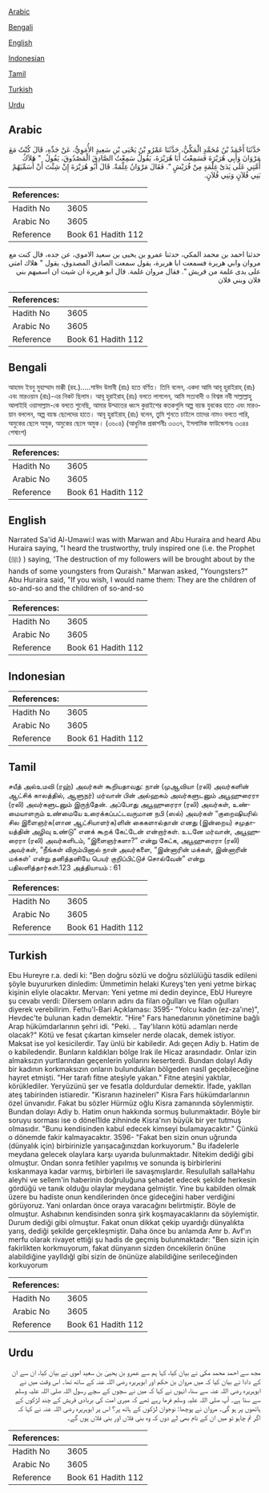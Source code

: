[Arabic](#arabic)

[Bengali](#bengali)

[English](#english)

[Indonesian](#indonesian)

[Tamil](#tamil)

[Turkish](#turkish)

[Urdu](#urdu)

## Arabic


<div dir="rtl" lang="ar" style={{fontSize:'larger',backgroundColor:'#f8f9fa',padding:20}}>
حَدَّثَنَا أَحْمَدُ بْنُ مُحَمَّدٍ الْمَكِّيُّ، حَدَّثَنَا عَمْرُو بْنُ يَحْيَى بْنِ سَعِيدٍ الأُمَوِيُّ، عَنْ جَدِّهِ، قَالَ كُنْتُ مَعَ مَرْوَانَ وَأَبِي هُرَيْرَةَ فَسَمِعْتُ أَبَا هُرَيْرَةَ، يَقُولُ سَمِعْتُ الصَّادِقَ الْمَصْدُوقَ، يَقُولُ ‏ "‏ هَلاَكُ أُمَّتِي عَلَى يَدَىْ غِلْمَةٍ مِنْ قُرَيْشٍ ‏"‏‏.‏ فَقَالَ مَرْوَانُ غِلْمَةٌ‏.‏ قَالَ أَبُو هُرَيْرَةَ إِنْ شِئْتَ أَنْ أُسَمِّيَهُمْ بَنِي فُلاَنٍ وَبَنِي فُلاَنٍ‏.‏
</div>
<div style={{backgroundColor:'#f8f9fa',padding:20, marginBottom: 10}}><table> <thead> <tr> <th>References:</th> <th></th> </tr> </thead> <tbody><tr><td>Hadith No</td><td>3605</td></tr><tr><td>Arabic No</td><td>3605</td></tr><tr><td>Reference</td><td>Book 61 Hadith 112</td></tr></tbody></table></div>


<div dir="rtl" lang="ar" style={{fontSize:'larger',backgroundColor:'#f8f9fa',padding:20}}>
حدثنا احمد بن محمد المكي، حدثنا عمرو بن يحيى بن سعيد الاموي، عن جده، قال كنت مع مروان وابي هريرة فسمعت ابا هريرة، يقول سمعت الصادق المصدوق، يقول " هلاك امتي على يدى غلمة من قريش ". فقال مروان غلمة. قال ابو هريرة ان شيت ان اسميهم بني فلان وبني فلان
</div>
<div style={{backgroundColor:'#f8f9fa',padding:20, marginBottom: 10}}><table> <thead> <tr> <th>References:</th> <th></th> </tr> </thead> <tbody><tr><td>Hadith No</td><td>3605</td></tr><tr><td>Arabic No</td><td>3605</td></tr><tr><td>Reference</td><td>Book 61 Hadith 112</td></tr></tbody></table></div>

## Bengali


<div dir="ltr" lang="bn" style={{fontSize:'larger',backgroundColor:'#f8f9fa',padding:20}}>
আহমদ ইবনু মুহাম্মাদ মাক্কী (রহ.).....সাঈদ উমাবী (রাঃ) হতে বর্ণিত। তিনি বলেন, একদা আমি আবূ হুরাইরাহ্ (রাঃ) এবং মারওয়ান (রাঃ)-এর নিকট ছিলাম। আবূ হুরাইরাহ্ (রাঃ) বলতে লাগলেন, আমি সত্যবাদী ও বিশ্বস্ত নবী সাল্লাল্লাহু আলাইহি ওয়াসাল্লাম-কে বলতে শুনেছি, আমার উম্মাতের ধ্বংস কুরাইশের কতকগুলি অল্প বয়স্ক যুবকের হাতে এবং মারওয়ান বললেন, অল্প বয়স্ক ছেলেদের হাতে। আবূ হুরাইরাহ্ (রাঃ) বলেন, তুমি শুনতে চাইলে তাদের নামও বলতে পারি, অমুকের ছেলে অমুক, অমুকের ছেলে অমুক। (৩৬০৪) (আধুনিক প্রকাশনীঃ ৩৩৩৭, ইসলামিক ফাউন্ডেশনঃ ৩৩৪৪ শেষাংশ)
</div>
<div style={{backgroundColor:'#f8f9fa',padding:20, marginBottom: 10}}><table> <thead> <tr> <th>References:</th> <th></th> </tr> </thead> <tbody><tr><td>Hadith No</td><td>3605</td></tr><tr><td>Arabic No</td><td>3605</td></tr><tr><td>Reference</td><td>Book 61 Hadith 112</td></tr></tbody></table></div>

## English


<div dir="ltr" lang="en" style={{fontSize:'larger',backgroundColor:'#f8f9fa',padding:20}}>
Narrated Sa'id Al-Umawi:I was with Marwan and Abu Huraira and heard Abu Huraira saying, "I heard the trustworthy, truly inspired one (i.e. the Prophet (ﷺ) ) saying, 'The destruction of my followers will be brought about by the hands of some youngsters from Quraish." Marwan asked, "Youngsters?" Abu Huraira said, "If you wish, I would name them: They are the children of so-and-so and the children of so-and-so
</div>
<div style={{backgroundColor:'#f8f9fa',padding:20, marginBottom: 10}}><table> <thead> <tr> <th>References:</th> <th></th> </tr> </thead> <tbody><tr><td>Hadith No</td><td>3605</td></tr><tr><td>Arabic No</td><td>3605</td></tr><tr><td>Reference</td><td>Book 61 Hadith 112</td></tr></tbody></table></div>

## Indonesian


<div dir="ltr" lang="id" style={{fontSize:'larger',backgroundColor:'#f8f9fa',padding:20}}>

</div>
<div style={{backgroundColor:'#f8f9fa',padding:20, marginBottom: 10}}><table> <thead> <tr> <th>References:</th> <th></th> </tr> </thead> <tbody><tr><td>Hadith No</td><td>3605</td></tr><tr><td>Arabic No</td><td>3605</td></tr><tr><td>Reference</td><td>Book 61 Hadith 112</td></tr></tbody></table></div>

## Tamil


<div dir="ltr" lang="ta" style={{fontSize:'larger',backgroundColor:'#f8f9fa',padding:20}}>
சயீத் அல்உமவி (ரஹ்) அவர்கள் கூறியதாவது: நான் (முஆவியா (ரலி) அவர்களின் ஆட்சிக் காலத்தில், ஆளுநர்) மர்வான் பின் அல்ஹகம் அவர்களுடனும் அபூஹுரைரா (ரலி) அவர்களுடனும் இருந்தேன். அப்போது அபூஹுரைரா (ரலி) அவர்கள், உண்மையாளரும் உண்மையே உரைக்கப்பட்டவருமான நபி (ஸல்) அவர்கள் “குறைஷியரில் சில இளைஞர்க(ளான ஆட்சியாளர்க)ளின் கைகளால்தான் எனது (இன்றைய) சமுதாயத்தின் அழிவு உண்டு” எனக் கூறக் கேட்டேன் என்றார்கள். உடனே மர்வான், அபூஹுரைரா (ரலி) அவர்களிடம், “இளைஞர்களா?” என்று கேட்க, அபூஹுரைரா (ரலி) அவர்கள், “நீங்கள் விரும்பினால் நான் அவர்களை, “இன்னாரின் மக்கள், இன்னாரின் மக்கள்' என்று தனித்தனியே பெயர் குறிப்பிட்டுச் சொல்வேன்” என்று பதிலளித்தார்கள்.123 அத்தியாயம் : 61
</div>
<div style={{backgroundColor:'#f8f9fa',padding:20, marginBottom: 10}}><table> <thead> <tr> <th>References:</th> <th></th> </tr> </thead> <tbody><tr><td>Hadith No</td><td>3605</td></tr><tr><td>Arabic No</td><td>3605</td></tr><tr><td>Reference</td><td>Book 61 Hadith 112</td></tr></tbody></table></div>

## Turkish


<div dir="ltr" lang="tr" style={{fontSize:'larger',backgroundColor:'#f8f9fa',padding:20}}>
Ebu Hureyre r.a. dedi ki: "Ben doğru sözlü ve doğru sözlülüğü tasdik edileni şöyle buyururken dinledim: Ümmetimin helaki Kureyş'ten yeni yetme birkaç kişinin eliyle olacaktır. Mervan: Yeni yetme mi dedin deyince, EbU Hureyre şu cevabı verdi: Dilersem onların adını da filan oğulları ve filan oğulları diyerek verebilirim. Fethu'l-Bari Açıklaması: 3595- "Yolcu kadın (ez-za'ıne)", Hevdec'te bulunan kadın demektir. "Hire" Fars hanedanının yönetimine bağlı Arap hükümdarlarının şehri idi. "Peki. .. Tay'lıların kötü adamları nerde olacak?" Kötü ve fesat çıkartan kimseler nerde olacak, demek istiyor. Maksat ise yol kesicilerdir. Tay ünlü bir kabiledir. Adı geçen Adiy b. Hatim de o kabiledendir. BunIarın kaIdıkları böIge Irak ile Hicaz arasındadır. OnIar izin almaksızın yurtIarından geçenIerin yollarını keserterdi. Bundan doIayl Adiy bir kadının korkmaksızın onların buIundukIarı böIgeden naslI geçebileceğine hayret etmişti. "Her tarafı fitne ateşiyle yakan." Fitne ateşini yaktılar, körüklediler. Yeryüzünü şer ve fesatIa doIdurdular demektir. İfade, yaklIan ateş tabirinden istiaredir. "Kisranın hazineIeri" Kisra Fars hükümdarlarının özeI ünvanıdır. Fakat bu sözIer Hürmüz oğIu Kisra zamanında söyIenmiştir. Bundan dolayı Adiy b. Hatim onun hakkında sormuş buIunmaktadır. BöyIe bir soruyu sorması ise o dönel1lde zihninde Kisra'nın büyük bir yer tutmuş oImasıdır. "Bunu kendisinden kabuI edecek kimseyi buIamayacaktır." Çünkü o dönemde fakir kalmayacaktır. 3596- "Fakat ben sizin onun uğrunda (dünyalık için) birbirinizIe yarışacağınızdan korkuyorum." Bu ifadeIerle meydana geIecek oIayIara karşı uyarıda buIunmaktadır. Nitekim dediği gibi oImuştur. Ondan sonra fetihIer yapıImış ve sonunda iş birbirlerini kıskanmaya kadar varmış, birbirleri ile savaşmışIardır. ResuIuIlah sallaHahu aleyhi ve sellem'in haberinin doğruIuğuna şehadet edecek şekilde herkesin gördüğü ve tanık oIduğu oIayIar meydana gelmiştir. Yine bu kabilden oImak üzere bu hadiste onun kendilerinden önce gideceğini haber verdiğini görüyoruz. Yani onIardan önce oraya varacağını belirtmiştir. Böyle de oImuştur. Ashabının kendisinden sonra şirk koşmayacakIarını da söylemiştir. Durum dediği gibi oImuştur. Fakat onun dikkat çekip uyardığı dünyalıkta yarış, dediği şekilde gerçekIeşmiştir. Daha önce bu anIamda Amr b. Avf'ın merfu oIarak rivayet ettiği şu hadis de geçmiş buIunmaktadır: "Ben sizin için fakirlikten korkmuyorum, fakat dünyanın sizden öncekilerin önüne alabildiğine yaylIdığl gibi sizin de önünüze aIabildiğine seriIeceğinden korkuyorum
</div>
<div style={{backgroundColor:'#f8f9fa',padding:20, marginBottom: 10}}><table> <thead> <tr> <th>References:</th> <th></th> </tr> </thead> <tbody><tr><td>Hadith No</td><td>3605</td></tr><tr><td>Arabic No</td><td>3605</td></tr><tr><td>Reference</td><td>Book 61 Hadith 112</td></tr></tbody></table></div>

## Urdu


<div dir="rtl" lang="ur" style={{fontSize:'larger',backgroundColor:'#f8f9fa',padding:20}}>
مجھ سے احمد محمد مکی نے بیان کیا، کہا ہم سے عمرو بن یحییٰ بن سعید اموی نے بیان کیا، ان سے ان کے دادا نے بیان کیا کہ میں مروان بن حکم اور ابوہریرہ رضی اللہ عنہ کے ساتھ تھا۔ اس وقت میں نے ابوہریرہ رضی اللہ عنہ سے سنا، انہوں نے کہا کہ میں نے سچوں کے سچے رسول اللہ صلی اللہ علیہ وسلم سے سنا ہے۔ آپ صلی اللہ علیہ وسلم فرما رہے تھے کہ میری امت کی بربادی قریش کے چند لڑکوں کے ہاتھوں پر ہو گی۔ مروان نے پوچھا: نوجوان لڑکوں کے ہاتھ پر؟ اس پر ابوہریرہ رضی اللہ عنہ نے کہا کہ اگر تم چاہو تو میں ان کے نام بھی لے دوں کہ وہ بنی فلاں اور بنی فلاں ہوں گے۔
</div>
<div style={{backgroundColor:'#f8f9fa',padding:20, marginBottom: 10}}><table> <thead> <tr> <th>References:</th> <th></th> </tr> </thead> <tbody><tr><td>Hadith No</td><td>3605</td></tr><tr><td>Arabic No</td><td>3605</td></tr><tr><td>Reference</td><td>Book 61 Hadith 112</td></tr></tbody></table></div>